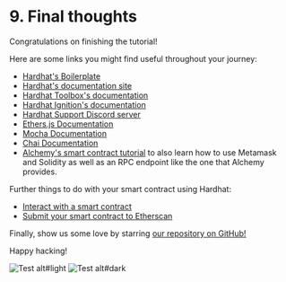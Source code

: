 # 9. Final thoughts

Congratulations on finishing the tutorial!

Here are some links you might find useful throughout your journey:

- [Hardhat's Boilerplate](https://github.com/NomicFoundation/hardhat-boilerplate)
- [Hardhat's documentation site](/docs/)
- [Hardhat Toolbox's documentation](/hardhat-runner/plugins/nomicfoundation-hardhat-toolbox)
- [Hardhat Ignition's documentation](/ignition)
- [Hardhat Support Discord server](/discord)
- [Ethers.js Documentation](https://docs.ethers.org/v6/)
- [Mocha Documentation](https://mochajs.org/)
- [Chai Documentation](https://www.chaijs.com/)
- [Alchemy's smart contract tutorial](https://docs.alchemy.com/docs/hello-world-smart-contract) to also learn how to use Metamask and Solidity as well as an RPC endpoint like the one that Alchemy provides.

Further things to do with your smart contract using Hardhat:

- [Interact with a smart contract](https://docs.alchemy.com/docs/interacting-with-a-smart-contract)
- [Submit your smart contract to Etherscan](https://docs.alchemy.com/docs/submitting-your-smart-contract-to-etherscan)

Finally, show us some love by starring [our repository on GitHub!](https://github.com/NomicFoundation/hardhat)️

Happy hacking!

![Test alt#light](/cool-hardhat.png)
![Test alt#dark](/cool-hardhat-dark.png)
